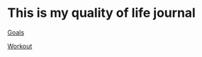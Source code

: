 # This is my quality of life journal

[Goals](http://marlonmikami.github.io/journal/goals)

[Workout](http://marlonmikami.github.io/journal/workout)
